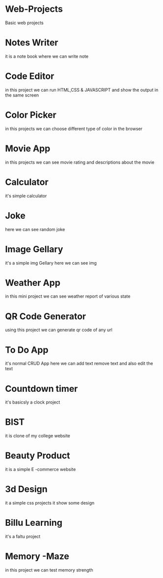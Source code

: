 # Web-Projects
Basic web projects
# Notes Writer 
it is a note book where we can write note 
# Code Editor
in this project we can run HTML,CSS & JAVASCRIPT and show the output in the same screen
# Color Picker 
in this projects we can choose different type of color in the browser
# Movie App
in this projects we can see movie rating and descriptions about the movie
# Calculator 
it's simple calculator 
# Joke 
here we can see random joke 
# Image Gellary
it's a simple img Gellary here we can see img
# Weather App
in this mini project we can see weather report of various state 
# QR Code Generator 
using this project we can generate qr code of any url 
# To Do App
it's normal CRUD App here we can add text remove text and also edit the text 
# Countdown timer 
it's basicsly a clock project 
# BIST
it is clone of my college website
# Beauty Product 
it is a simple E -commerce website
# 3d Design 
it a simple css projects it show some design 
# Billu Learning 
it's a faltu project
# Memory -Maze
in this project we can test memory strength
